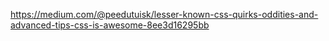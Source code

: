 https://medium.com/@peedutuisk/lesser-known-css-quirks-oddities-and-advanced-tips-css-is-awesome-8ee3d16295bb